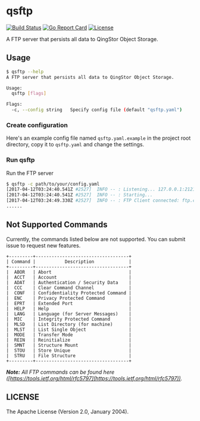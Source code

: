 # qsftp

[![Build Status](https://travis-ci.org/yunify/qsftp.svg?branch=master)](https://travis-ci.org/yunify/qsftp)
[![Go Report Card](https://goreportcard.com/badge/github.com/yunify/qsftp)](https://goreportcard.com/report/github.com/yunify/qsftp)
[![License](http://img.shields.io/badge/license-apache%20v2-blue.svg)](https://github.com/yunify/qsftp/blob/master/LICENSE)

A FTP server that persists all data to QingStor Object Storage.

## Usage

``` bash
$ qsftp --help
A FTP server that persists all data to QingStor Object Storage.

Usage:
  qsftp [flags]

Flags:
  -c, --config string   Specify config file (default "qsftp.yaml")
```

### Create configuration

Here's an example config file named `qsftp.yaml.example` in the project root directory, copy it to `qsftp.yaml` and change the settings.

### Run qsftp

Run the FTP server

``` bash
$ qsftp -c path/to/your/config.yaml
[2017-04-12T03:24:40.541Z #2527]  INFO -- : Listening... 127.0.0.1:2121
[2017-04-12T03:24:40.541Z #2527]  INFO -- : Starting...
[2017-04-12T03:24:49.330Z #2527]  INFO -- : FTP Client connected: ftp.connected, id: 76e209d6a89448279e947a7babe0097d, RemoteAddr: 127.0.0.1:51788, Total: 1
......
```

## Not Supported Commands

Currently, the commands listed below are not supported. You can submit issue to request new features.

```
+---------+-----------------------------------+
| Command |           Description             |
+---------+-----------------------------------+
|  ABOR   | Abort                             |
|  ACCT   | Account                           |
|  ADAT   | Authentication / Security Data    |
|  CCC    | Clear Command Channel             |
|  CONF   | Confidentiality Protected Command |
|  ENC    | Privacy Protected Command         |
|  EPRT   | Extended Port                     |
|  HELP   | Help                              |
|  LANG   | Language (for Server Messages)    |
|  MIC    | Integrity Protected Command       |
|  MLSD   | List Directory (for machine)      |
|  MLST   | List Single Object                |
|  MODE   | Transfer Mode                     |
|  REIN   | Reinitialize                      |
|  SMNT   | Structure Mount                   |
|  STOU   | Store Unique                      |
|  STRU   | File Structure                    |
+---------+-----------------------------------+
```

___Note:__ All FTP commands can be found here ([https://tools.ietf.org/html/rfc5797](https://tools.ietf.org/html/rfc5797))._

## LICENSE

The Apache License (Version 2.0, January 2004).
